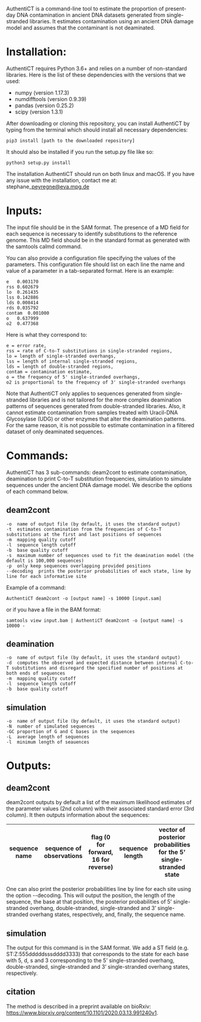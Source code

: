AuthentiCT is a command-line tool to estimate the proportion of present-day DNA contamination in ancient DNA datasets generated from single-stranded libraries.
It estimates contamination using an ancient DNA damage model and assumes that the contaminant is not deaminated.

Installation:
=============
AuthentiCT requires Python 3.6+ and relies on a number of non-standard libraries. Here is the list of these dependencies with the versions that we used:
- numpy (version 1.17.3)
- numdifftools (version 0.9.39)
- pandas (version 0.25.2)
- scipy (version 1.3.1)

After downloading or cloning this repository, you can install AuthentiCT by typing from the terminal which should install all necessary dependencies:
```
pip3 install [path to the downloaded repository]
```
It should also be installed if you run the setup.py file like so: 
```
python3 setup.py install
```
The installation AuthentiCT should run on both linux and macOS. If you have any issue with the installation, contact me at: stephane\_peyregne@eva.mpg.de

Inputs:
=======
The input file should be in the SAM format. The presence of a MD field for each sequence is necessary to identify substitutions to the reference genome. This MD field should be in the standard format as generated with the samtools calmd command.

You can also provide a configuration file specifying the values of the parameters. This configuration file should list on each line the name and value of a parameter in a tab-separated format. Here is an example:
```
e	0.003170
rss	0.602679
lo	0.261435
lss	0.142886
lds	0.008414
rds	0.035792
contam	0.001000
o	0.637999
o2	0.477368
```

Here is what they correspond to:
```
e = error rate,
rss = rate of C-to-T substitutions in single-stranded regions,
lo = length of single-stranded overhangs,
lss = length of internal single-stranded regions,
lds = length of double-stranded regions,
contam = contamination estimate,
o = the frequency of 5' single-stranded overhangs,
o2 is proportional to the frequency of 3' single-stranded overhangs
```

Note that AuthentiCT only applies to sequences generated from single-stranded libraries and is not tailored for the more complex deamination patterns of sequences generated from double-stranded libraries. Also, it cannot estimate contamination from samples treated with Uracil-DNA Glycosylase (UDG) or other enzymes that alter the deamination patterns. For the same reason, it is not possible to estimate contamination in a filtered dataset of only deaminated sequences.

Commands:
=========
AuthentiCT has 3 sub-commands: deam2cont to estimate contamination, deamination to print C-to-T substitution frequencies, simulation to simulate sequences under the ancient DNA damage model. We describe the options of each command below.

deam2cont
---------
	-o	name of output file (by default, it uses the standard output)
	-t	estimates contamination from the frequencies of C-to-T substitutions at the first and last positions of sequences
	-m	mapping quality cutoff
	-l	sequence length cutoff
	-b	base quality cutoff
	-s	maximum number of sequences used to fit the deamination model (the default is 100,000 sequences)
	-p	only keep sequences overlapping provided positions
	--decoding	prints the posterior probabilities of each state, line by line for each informative site

Example of a command:
```
AuthentiCT deam2cont -o [output name] -s 10000 [input.sam]
```
or if you have a file in the BAM format:
```
samtools view input.bam | AuthentiCT deam2cont -o [output name] -s 10000 -
```

deamination
-----------
	-o	name of output file (by default, it uses the standard output)
	-d	computes the observed and expected distance between internal C-to-T substitutions and disregard the specified number of positions at both ends of sequences
	-m	mappinq quality cutoff
	-l	sequence length cutoff
	-b	base quality cutoff

simulation
----------
	-o	name of output file (by default, it uses the standard output)
	-N	number of simulated sequences
	-GC	proportion of G and C bases in the sequences
	-L	average length of sequences
	-l	minimum length of seauences

Outputs:
========

deam2cont
---------
deam2cont outputs by default a list of the maximum likelihood estimates of the parameter values (2nd column) with their associated standard error (3rd column). 
It then outputs information about the sequences:

| sequence name | sequence of observations | flag (0 for forward, 16 for reverse) | sequence length | vector of posterior probabilities for the 5' single-stranded state | vector of posterior probabilities for the double-stranded state | vector of posterior probabilities for the single-stranded state | vector of posterior probabilities for the 3' single-stranded state | vector of informative positions in the sequence | probability that the sequence is endogenous | likelihood from the endogenous model | likelihood from the contaminant model | score (likelihood ratio) |
| --- | --- | --- | --- | --- | --- | --- | --- | --- | --- | --- | --- | --- |

One can also print the posterior probabilities line by line for each site using the option --decoding. This will output the position, the length of the sequence, the base at that position, the posterior probabilities of 5’ single-stranded overhang, double-stranded, single-stranded and 3’ single-stranded overhang states, respectively, and, finally, the sequence name.

simulation
----------
The output for this command is in the SAM format. We add a ST field (e.g. ST:Z:555dddddsssdddd3333) that corresponds to the state for each base with 5, d, s and 3 corresponding to the 5’ single-stranded overhang, double-stranded, single-stranded and 3’ single-stranded overhang states, respectively.

citation
--------
The method is described in a preprint available on bioRxiv: https://www.biorxiv.org/content/10.1101/2020.03.13.991240v1.

